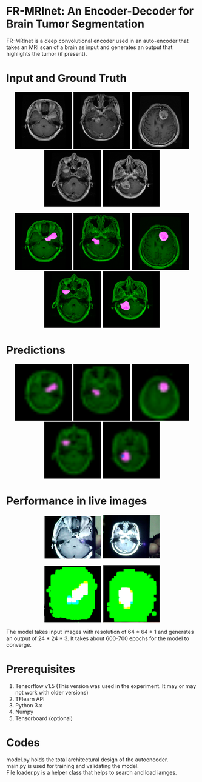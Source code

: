 # FR-MRInet: An Encoder-Decoder for Brain Tumor Segmentation

FR-MRInet is a deep convolutional encoder used in an auto-encoder that takes an MRI scan of a brain as input and generates an output that highlights the tumor (if present).   
# Input and Ground Truth
<p align="center">
  <img src="ROI/input1.png" width="150"/>
  <img src="ROI/input2.png" width="150"/>
  <img src="ROI/input3.png" width="150"/>
  <img src="ROI/input4.png" width="150"/>
  <img src="ROI/input5.png" width="150"/>
</p>

<p align="center">
  <img src="ROI/ground1.png" width="150"/>
  <img src="ROI/ground2.png" width="150"/>
  <img src="ROI/ground3.png" width="150"/>
  <img src="ROI/ground4.png" width="150"/>
  <img src="ROI/ground5.png" width="150"/>
</p>

# Predictions
<p align="center">
  <img src="ROI/0.png" width="150"/>
  <img src="ROI/92.png" width="150"/>
  <img src="ROI/63.png" width="150"/>
  <img src="ROI/27.png" width="150"/>
  <img src="ROI/120.png" width="150"/>
</p>

# Performance in live images
<p align="center">
  <img src="ROI/RawIn1.png" width="150"/>
  <img src="ROI/RawIn2.png" width="150"/>
</p>
<p align="center">
  <img src="ROI/RawOut1.png" width="150"/>
  <img src="ROI/RawOut2.png" width="150"/>
</p>



The model takes input images with resolution of 64 * 64 * 1 and generates an output of 24 * 24 * 3. It takes about 600-700 epochs for 
the model to converge.   

# Prerequisites
1. Tensorflow v1.5 (This version was used in the experiment. It may or may not work with older versions)
2. TFlearn API
3. Python 3.x 
4. Numpy
5. Tensorboard (optional)

# Codes
model.py holds the total architectural design of the autoencoder.   
main.py is used for training and validating the model.  
File loader.py is a helper class that helps to search and load iamges.
